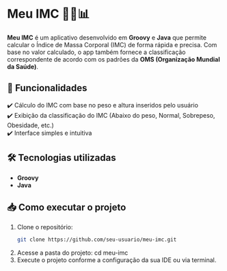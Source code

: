# Meu IMC 🏋️‍♂️📊

**Meu IMC** é um aplicativo desenvolvido em **Groovy** e **Java** que permite calcular o Índice de Massa Corporal (IMC) de forma rápida e precisa. Com base no valor calculado, o app também fornece a classificação correspondente de acordo com os padrões da **OMS (Organização Mundial da Saúde)**.  

## 🚀 Funcionalidades  
✔️ Cálculo do IMC com base no peso e altura inseridos pelo usuário  
✔️ Exibição da classificação do IMC (Abaixo do peso, Normal, Sobrepeso, Obesidade, etc.)  
✔️ Interface simples e intuitiva  

## 🛠️ Tecnologias utilizadas  
- **Groovy**  
- **Java**  

## 📥 Como executar o projeto  

1. Clone o repositório:  
   ```bash
   git clone https://github.com/seu-usuario/meu-imc.git
2. Acesse a pasta do projeto:
cd meu-imc
3. Execute o projeto conforme a configuração da sua IDE ou via terminal.

